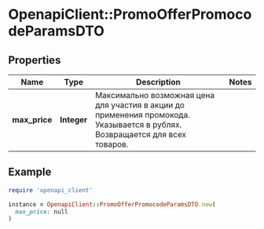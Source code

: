 # OpenapiClient::PromoOfferPromocodeParamsDTO

## Properties

| Name | Type | Description | Notes |
| ---- | ---- | ----------- | ----- |
| **max_price** | **Integer** | Максимально возможная цена для участия в акции до применения промокода.  Указывается в рублях.  Возвращается для всех товаров.  |  |

## Example

```ruby
require 'openapi_client'

instance = OpenapiClient::PromoOfferPromocodeParamsDTO.new(
  max_price: null
)
```

